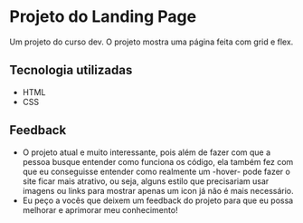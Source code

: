 # Projeto do Landing Page

Um projeto do curso dev.
O projeto mostra uma página feita com grid e flex.


## Tecnologia utilizadas
- HTML 
- CSS

## Feedback
- O projeto atual e muito interessante, pois além de fazer com que a pessoa busque entender como funciona os código, ela também fez com que eu conseguisse entender como realmente um -hover- pode fazer o site ficar mais atrativo, ou seja, alguns estilo que precisariam usar imagens ou links para mostrar apenas um icon já não é mais necessário.
- Eu peço a vocês que deixem um feedback do projeto para que eu possa melhorar e aprimorar meu conhecimento!


